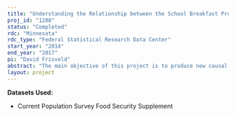 ```yaml
---
title: "Understanding the Relationship between the School Breakfast Program and Food Insecurity"
proj_id: "1288"
status: "Completed"
rdc: "Minnesota"
rdc_type: "Federal Statistical Research Data Center"
start_year: "2014"
end_year: "2017"
pi: "David Frisvold"
abstract: "The main objective of this project is to produce new causal evidence of the importance of the School Breakfast Program (SBP) in reducing food insecurity in school-aged children. This research also examines whether the SBP cushions the impacts of high food prices on food insecurity in families and whether the SBP has been effective in dampening the rise in food insecurity during the recent recession."
layout: project
---
```


**Datasets Used:**

  - Current Population Survey Food Security Supplement 

